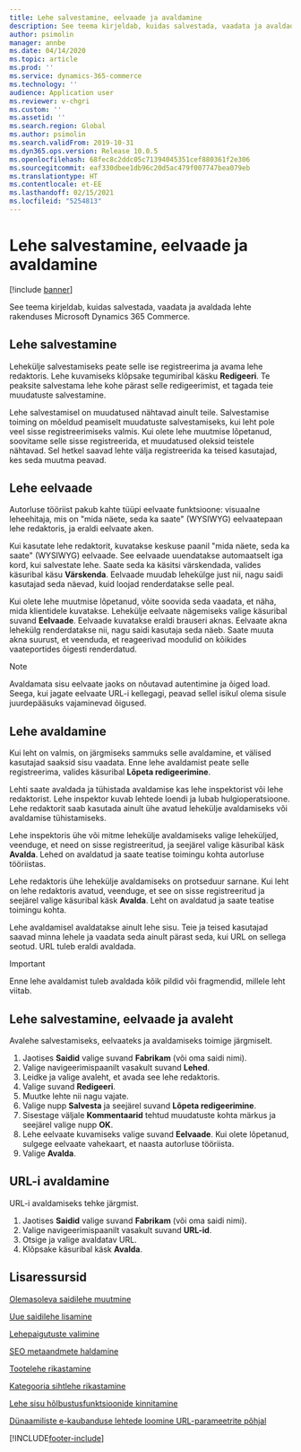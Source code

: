 ```yaml
---
title: Lehe salvestamine, eelvaade ja avaldamine
description: See teema kirjeldab, kuidas salvestada, vaadata ja avaldada lehte rakenduses Microsoft Dynamics 365 Commerce.
author: psimolin
manager: annbe
ms.date: 04/14/2020
ms.topic: article
ms.prod: ''
ms.service: dynamics-365-commerce
ms.technology: ''
audience: Application user
ms.reviewer: v-chgri
ms.custom: ''
ms.assetid: ''
ms.search.region: Global
ms.author: psimolin
ms.search.validFrom: 2019-10-31
ms.dyn365.ops.version: Release 10.0.5
ms.openlocfilehash: 68fec8c2ddc05c71394045351cef880361f2e306
ms.sourcegitcommit: eaf330dbee1db96c20d5ac479f007747bea079eb
ms.translationtype: HT
ms.contentlocale: et-EE
ms.lasthandoff: 02/15/2021
ms.locfileid: "5254813"
---
```

# <a name="save-preview-and-publish-a-page"></a>Lehe salvestamine, eelvaade ja avaldamine

[!include [banner](includes/banner.md)]

See teema kirjeldab, kuidas salvestada, vaadata ja avaldada lehte rakenduses Microsoft Dynamics 365 Commerce.

## <a name="save-a-page"></a>Lehe salvestamine

Lehekülje salvestamiseks peate selle ise registreerima ja avama lehe redaktoris. Lehe kuvamiseks klõpsake tegumiribal käsku **Redigeeri**. Te peaksite salvestama lehe kohe pärast selle redigeerimist, et tagada teie muudatuste salvestamine.

Lehe salvestamisel on muudatused nähtavad ainult teile. Salvestamise toiming on mõeldud peamiselt muudatuste salvestamiseks, kui leht pole veel sisse registreerimiseks valmis. Kui olete lehe muutmise lõpetanud, soovitame selle sisse registreerida, et muudatused oleksid teistele nähtavad. Sel hetkel saavad lehte välja registreerida ka teised kasutajad, kes seda muutma peavad.

## <a name="preview-a-page"></a>Lehe eelvaade

Autorluse tööriist pakub kahte tüüpi eelvaate funktsioone: visuaalne leheehitaja, mis on "mida näete, seda ka saate" (WYSIWYG) eelvaatepaan lehe redaktoris, ja eraldi eelvaate aken.

Kui kasutate lehe redaktorit, kuvatakse keskuse paanil "mida näete, seda ka saate" (WYSIWYG) eelvaade. See eelvaade uuendatakse automaatselt iga kord, kui salvestate lehe. Saate seda ka käsitsi värskendada, valides käsuribal käsu **Värskenda**. Eelvaade muudab lehekülge just nii, nagu saidi kasutajad seda näevad, kuid loojad renderdatakse selle peal.

Kui olete lehe muutmise lõpetanud, võite soovida seda vaadata, et näha, mida klientidele kuvatakse. Lehekülje eelvaate nägemiseks valige käsuribal suvand **Eelvaade**. Eelvaade kuvatakse eraldi brauseri aknas. Eelvaate akna lehekülg renderdatakse nii, nagu saidi kasutaja seda näeb. Saate muuta akna suurust, et veenduda, et reageerivad moodulid on kõikides vaateportides õigesti renderdatud.

> [!NOTE]
> Avaldamata sisu eelvaate jaoks on nõutavad autentimine ja õiged load. Seega, kui jagate eelvaate URL-i kellegagi, peavad sellel isikul olema sisule juurdepääsuks vajaminevad õigused.

## <a name="publish-a-page"></a>Lehe avaldamine

Kui leht on valmis, on järgmiseks sammuks selle avaldamine, et välised kasutajad saaksid sisu vaadata. Enne lehe avaldamist peate selle registreerima, valides käsuribal **Lõpeta redigeerimine**.

Lehti saate avaldada ja tühistada avaldamise kas lehe inspektorist või lehe redaktorist. Lehe inspektor kuvab lehtede loendi ja lubab hulgioperatsioone. Lehe redaktorit saab kasutada ainult ühe avatud lehekülje avaldamiseks või avaldamise tühistamiseks.

Lehe inspektoris ühe või mitme lehekülje avaldamiseks valige leheküljed, veenduge, et need on sisse registreeritud, ja seejärel valige käsuribal käsk **Avalda**. Lehed on avaldatud ja saate teatise toimingu kohta autorluse tööriistas.

Lehe redaktoris ühe lehekülje avaldamiseks on protseduur sarnane. Kui leht on lehe redaktoris avatud, veenduge, et see on sisse registreeritud ja seejärel valige käsuribal käsk **Avalda**. Leht on avaldatud ja saate teatise toimingu kohta.

Lehe avaldamisel avaldatakse ainult lehe sisu. Teie ja teised kasutajad saavad minna lehele ja vaadata seda ainult pärast seda, kui URL on sellega seotud. URL tuleb eraldi avaldada.

> [!IMPORTANT]
> Enne lehe avaldamist tuleb avaldada kõik pildid või fragmendid, millele leht viitab.

## <a name="save-preview-and-publish-a-home-page"></a>Lehe salvestamine, eelvaade ja avaleht

Avalehe salvestamiseks, eelvaateks ja avaldamiseks toimige järgmiselt.

1. Jaotises **Saidid** valige suvand **Fabrikam** (või oma saidi nimi).
1. Valige navigeerimispaanilt vasakult suvand **Lehed**.
1. Leidke ja valige avaleht, et avada see lehe redaktoris.
1. Valige suvand **Redigeeri**.
1. Muutke lehte nii nagu vajate.
1. Valige nupp **Salvesta** ja seejärel suvand **Lõpeta redigeerimine**.
1. Sisestage väljale **Kommentaarid** tehtud muudatuste kohta märkus ja seejärel valige nupp **OK**.
1. Lehe eelvaate kuvamiseks valige suvand **Eelvaade**. Kui olete lõpetanud, sulgege eelvaate vahekaart, et naasta autorluse tööriista.
1. Valige **Avalda**.

## <a name="publish-a-url"></a>URL-i avaldamine

URL-i avaldamiseks tehke järgmist.

1. Jaotises **Saidid** valige suvand **Fabrikam** (või oma saidi nimi).
1. Valige navigeerimispaanilt vasakult suvand **URL-id**.
1. Otsige ja valige avaldatav URL.
1. Klõpsake käsuribal käsk **Avalda**.

## <a name="additional-resources"></a>Lisaressursid

[Olemasoleva saidilehe muutmine](modify-existing-page.md)

[Uue saidilehe lisamine](add-new-page.md)

[Lehepaigutuste valimine](select-page-layouts.md)

[SEO metaandmete haldamine](manage-seo-metadata.md)

[Tootelehe rikastamine](enrich-product-page.md)

[Kategooria sihtlehe rikastamine](enrich-category-page.md)

[Lehe sisu hõlbustusfunktsioonide kinnitamine](verify-accessibility.md)

[Dünaamiliste e-kaubanduse lehtede loomine URL-parameetrite põhjal](create-dynamic-pages.md)


[!INCLUDE[footer-include](../includes/footer-banner.md)]